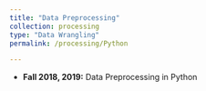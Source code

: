 ```yaml
---
title: "Data Preprocessing"
collection: processing
type: "Data Wrangling"
permalink: /processing/Python

---
```


* **Fall 2018, 2019:** Data Preprocessing in Python
